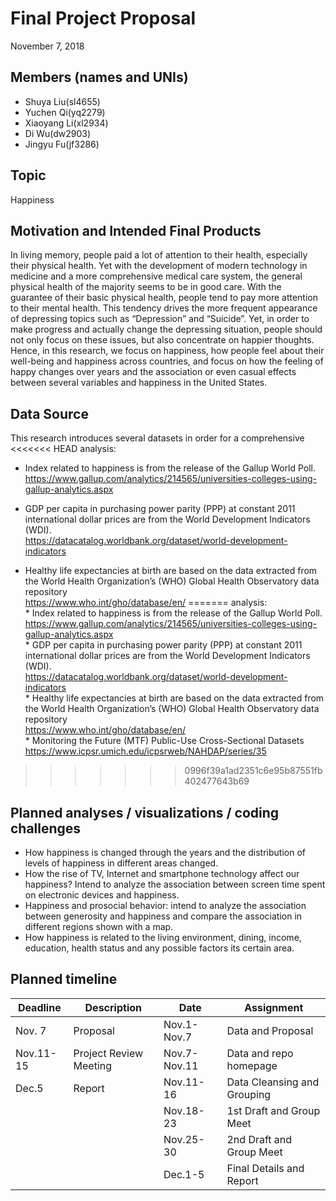 Final Project Proposal
================
November 7, 2018

## Members (names and UNIs)

  - Shuya Liu(sl4655)
  - Yuchen Qi(yq2279)
  - Xiaoyang Li(xl2934)
  - Di Wu(dw2903)
  - Jingyu Fu(jf3286)

## Topic

Happiness

## Motivation and Intended Final Products

In living memory, people paid a lot of attention to their health,
especially their physical health. Yet with the development of modern
technology in medicine and a more comprehensive medical care system, the
general physical health of the majority seems to be in good care. With
the guarantee of their basic physical health, people tend to pay more
attention to their mental health. This tendency drives the more frequent
appearance of depressing topics such as “Depression” and “Suicide”. Yet,
in order to make progress and actually change the depressing situation,
people should not only focus on these issues, but also concentrate on
happier thoughts. Hence, in this research, we focus on happiness, how
people feel about their well-being and happiness across countries, and
focus on how the feeling of happy changes over years and the association
or even casual effects between several variables and happiness in the
United States.

## Data Source

This research introduces several datasets in order for a comprehensive
<<<<<<< HEAD
analysis:

  - Index related to happiness is from the release of the Gallup World
    Poll.  
    <https://www.gallup.com/analytics/214565/universities-colleges-using-gallup-analytics.aspx>

  - GDP per capita in purchasing power parity (PPP) at constant 2011
    international dollar prices are from the World Development
    Indicators (WDI).  
    <https://datacatalog.worldbank.org/dataset/world-development-indicators>

  - Healthy life expectancies at birth are based on the data extracted
    from the World Health Organization’s (WHO) Global Health Observatory
    data repository  
    <https://www.who.int/gho/database/en/>
=======
analysis:  
\* Index related to happiness is from the release of the Gallup World
Poll.  
<https://www.gallup.com/analytics/214565/universities-colleges-using-gallup-analytics.aspx>  
\* GDP per capita in purchasing power parity (PPP) at constant 2011
international dollar prices are from the World Development Indicators
(WDI).  
<https://datacatalog.worldbank.org/dataset/world-development-indicators>  
\* Healthy life expectancies at birth are based on the data extracted
from the World Health Organization’s (WHO) Global Health Observatory
data repository  
<https://www.who.int/gho/database/en/>  
\* Monitoring the Future (MTF) Public-Use Cross-Sectional Datasets  
<https://www.icpsr.umich.edu/icpsrweb/NAHDAP/series/35>
>>>>>>> 0996f39a1ad2351c6e95b87551fb402477643b69

## Planned analyses / visualizations / coding challenges

  - How happiness is changed through the years and the distribution of
    levels of happiness in different areas changed.
  - How the rise of TV, Internet and smartphone technology affect our
    happiness? Intend to analyze the association between screen time
    spent on electronic devices and happiness.
  - Happiness and prosocial behavior: intend to analyze the association
    between generosity and happiness and compare the association in
    different regions shown with a map.
  - How happiness is related to the living environment, dining, income,
    education, health status and any possible factors its certain area.

## Planned timeline

| Deadline  | Description            | Date         | Assignment                  |
| --------- | ---------------------- | ------------ | --------------------------- |
| Nov. 7    | Proposal               | Nov.1-Nov.7  | Data and Proposal           |
| Nov.11-15 | Project Review Meeting | Nov.7-Nov.11 | Data and repo homepage      |
| Dec.5     | Report                 | Nov.11-16    | Data Cleansing and Grouping |
|           |                        | Nov.18-23    | 1st Draft and Group Meet    |
|           |                        | Nov.25-30    | 2nd Draft and Group Meet    |
|           |                        | Dec.1-5      | Final Details and Report    |

